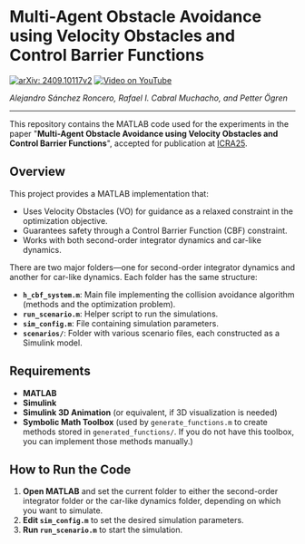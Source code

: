 # Multi-Agent Obstacle Avoidance using Velocity Obstacles and Control Barrier Functions

[![arXiv: 2409.10117v2](https://img.shields.io/badge/arXiv-2409.10117v2-B31B1B.svg)](https://arxiv.org/abs/2409.10117v2)
[![Video on YouTube](https://img.shields.io/badge/YouTube-Video-red.svg)](https://www.youtube.com/watch?v=Ox8v2s17gLw&ab_channel=AlejandroS%C3%A1nchezRoncero)

*Alejandro Sánchez Roncero, Rafael I. Cabral Muchacho, and Petter Ögren*

---

This repository contains the MATLAB code used for the experiments in the paper "**Multi-Agent Obstacle Avoidance using Velocity Obstacles and Control Barrier Functions**", accepted for publication at [ICRA25](https://2025.ieee-icra.org/).

## Overview

This project provides a MATLAB implementation that:
- Uses Velocity Obstacles (VO) for guidance as a relaxed constraint in the optimization objective.
- Guarantees safety through a Control Barrier Function (CBF) constraint.
- Works with both second-order integrator dynamics and car-like dynamics.

There are two major folders—one for second-order integrator dynamics and another for car-like dynamics. Each folder has the same structure:

- **`h_cbf_system.m`**: Main file implementing the collision avoidance algorithm (methods and the optimization problem).
- **`run_scenario.m`**: Helper script to run the simulations.
- **`sim_config.m`**: File containing simulation parameters.
- **`scenarios/`**: Folder with various scenario files, each constructed as a Simulink model.

## Requirements

- **MATLAB**
- **Simulink**
- **Simulink 3D Animation** (or equivalent, if 3D visualization is needed)
- **Symbolic Math Toolbox** (used by `generate_functions.m` to create methods stored in `generated_functions/`. If you do not have this toolbox, you can implement those methods manually.)

## How to Run the Code

1. **Open MATLAB** and set the current folder to either the second-order integrator folder or the car-like dynamics folder, depending on which you want to simulate.
2. **Edit `sim_config.m`** to set the desired simulation parameters.
3. **Run `run_scenario.m`** to start the simulation.
